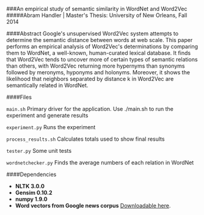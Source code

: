 ###An empirical study of semantic similarity in WordNet and Word2Vec
#####Abram Handler | Master's Thesis: University of New Orleans, Fall 2014

####Abstract
Google's unsupervised Word2Vec system attempts to determine the semantic distance between words at web scale. This paper performs an empirical analysis of Word2Vec's determinations by comparing them to WordNet, a well-known, human-curated lexical database. It finds that Word2Vec tends to uncover more of certain types of semantic relations than others, with Word2Vec returning more hypernyms than synonyms followed by meronyms, hyponyms and holonyms. Moreover, it shows the likelihood that neighbors separated by distance k in Word2Vec are semantically related in WordNet.

####Files

`main.sh` Primary driver for the application. Use ./main.sh to run the experiment and generate results

`experiment.py` Runs the experiment

`process_results.sh` Calculates totals used to show final results

`tester.py` Some unit tests

`wordnetchecker.py` Finds the average numbers of each relation in WordNet

####Dependencies

* **NLTK 3.0.0**
* **Gensim 0.10.2**
* **numpy 1.9.0**
* **Word vectors from Google news corpus** [Downloadable here](https://code.google.com/p/word2vec/).


